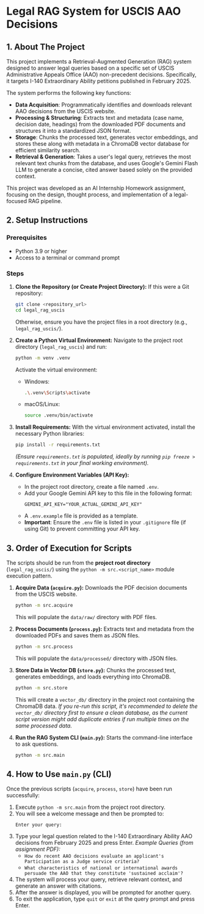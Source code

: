 # Legal RAG System for USCIS AAO Decisions

## 1. About The Project

This project implements a Retrieval-Augmented Generation (RAG) system designed to answer legal queries based on a specific set of USCIS Administrative Appeals Office (AAO) non-precedent decisions. Specifically, it targets I-140 Extraordinary Ability petitions published in February 2025.

The system performs the following key functions:
*   **Data Acquisition**: Programmatically identifies and downloads relevant AAO decisions from the USCIS website.
*   **Processing & Structuring**: Extracts text and metadata (case name, decision date, headings) from the downloaded PDF documents and structures it into a standardized JSON format.
*   **Storage**: Chunks the processed text, generates vector embeddings, and stores these along with metadata in a ChromaDB vector database for efficient similarity search.
*   **Retrieval & Generation**: Takes a user's legal query, retrieves the most relevant text chunks from the database, and uses Google's Gemini Flash LLM to generate a concise, cited answer based solely on the provided context.

This project was developed as an AI Internship Homework assignment, focusing on the design, thought process, and implementation of a legal-focused RAG pipeline.

## 2. Setup Instructions

### Prerequisites
*   Python 3.9 or higher
*   Access to a terminal or command prompt

### Steps

1.  **Clone the Repository (or Create Project Directory):**
    If this were a Git repository:
    ```bash
    git clone <repository_url>
    cd legal_rag_uscis
    ```
    Otherwise, ensure you have the project files in a root directory (e.g., `legal_rag_uscis/`).

2.  **Create a Python Virtual Environment:**
    Navigate to the project root directory (`legal_rag_uscis`) and run:
    ```bash
    python -m venv .venv
    ```
    Activate the virtual environment:
    *   Windows:
        ```bash
        .\.venv\Scripts\activate
        ```
    *   macOS/Linux:
        ```bash
        source .venv/bin/activate
        ```

3.  **Install Requirements:**
    With the virtual environment activated, install the necessary Python libraries:
    ```bash
    pip install -r requirements.txt
    ```
    *(Ensure `requirements.txt` is populated, ideally by running `pip freeze > requirements.txt` in your final working environment).*

4.  **Configure Environment Variables (API Key):**
    *   In the project root directory, create a file named `.env`.
    *   Add your Google Gemini API key to this file in the following format:
        ```env
        GEMINI_API_KEY="YOUR_ACTUAL_GEMINI_API_KEY"
        ```
    *   A `.env.example` file is provided as a template.
    *   **Important**: Ensure the `.env` file is listed in your `.gitignore` file (if using Git) to prevent committing your API key.

## 3. Order of Execution for Scripts

The scripts should be run from the **project root directory** (`legal_rag_uscis/`) using the `python -m src.<script_name>` module execution pattern.

1.  **Acquire Data (`acquire.py`):**
    Downloads the PDF decision documents from the USCIS website.
    ```bash
    python -m src.acquire
    ```
    This will populate the `data/raw/` directory with PDF files.

2.  **Process Documents (`process.py`):**
    Extracts text and metadata from the downloaded PDFs and saves them as JSON files.
    ```bash
    python -m src.process
    ```
    This will populate the `data/processed/` directory with JSON files.

3.  **Store Data in Vector DB (`store.py`):**
    Chunks the processed text, generates embeddings, and loads everything into ChromaDB.
    ```bash
    python -m src.store
    ```
    This will create a `vector_db/` directory in the project root containing the ChromaDB data. *If you re-run this script, it's recommended to delete the `vector_db/` directory first to ensure a clean database, as the current script version might add duplicate entries if run multiple times on the same processed data.*

4.  **Run the RAG System CLI (`main.py`):**
    Starts the command-line interface to ask questions.
    ```bash
    python -m src.main
    ```

## 4. How to Use `main.py` (CLI)

Once the previous scripts (`acquire`, `process`, `store`) have been run successfully:

1.  Execute `python -m src.main` from the project root directory.
2.  You will see a welcome message and then be prompted to:
    ```
    Enter your query:
    ```
3.  Type your legal question related to the I-140 Extraordinary Ability AAO decisions from February 2025 and press Enter.
    *Example Queries (from assignment PDF):*
    *   `How do recent AAO decisions evaluate an applicant's Participation as a Judge service criteria?`
    *   `What characteristics of national or international awards persuade the AAO that they constitute 'sustained acclaim'?`
4.  The system will process your query, retrieve relevant context, and generate an answer with citations.
5.  After the answer is displayed, you will be prompted for another query.
6.  To exit the application, type `quit` or `exit` at the query prompt and press Enter.